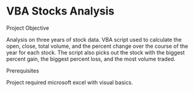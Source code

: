 # VBA Stocks Analysis

Project Objective

Analysis on three years of stock data. VBA script used to calculate the open, close, total volume, and the
percent change over the course of the year for each stock. The script also picks out the stock with the biggest percent
gain, the biggest percent loss, and the most volume traded.

Prerequisites

Project required microsoft excel with visual basics. 

